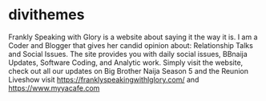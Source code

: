 # divithemes
Frankly Speaking with Glory is a website about saying it the way it is. I am a Coder and Blogger that gives her candid opinion about: Relationship Talks and Social Issues.  The site provides you with daily social issues, BBnaija Updates, Software Coding, and Analytic work.  Simply visit the website, check out all our updates on Big Brother Naija Season 5 and the Reunion Liveshow  visit https://franklyspeakingwithlglory.com/ and https://www.myyacafe.com
